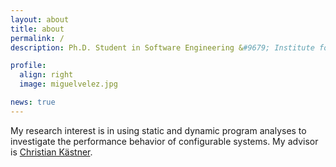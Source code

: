 ```yaml
---
layout: about
title: about
permalink: /
description: Ph.D. Student in Software Engineering &#9679; Institute for Software Research &#9679; Carnegie Mellon University

profile:
  align: right
  image: miguelvelez.jpg

news: true
---
```


My research interest is in using static and dynamic program analyses to investigate the performance behavior of configurable systems. My advisor is <a href="http://www.cs.cmu.edu/~ckaestne/">Christian Kästner</a>.

<br>
<br>
<br>
<br>
<br>
<br>
<br>
